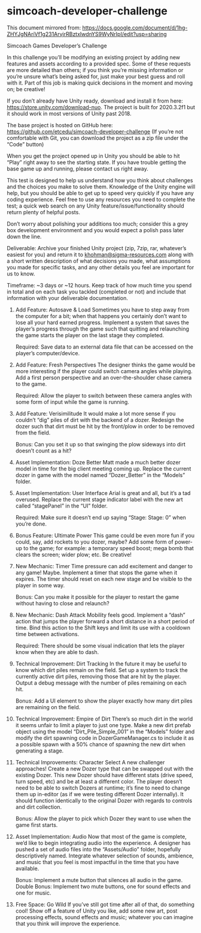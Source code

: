 # simcoach-developer-challenge

This document mirrored from: https://docs.google.com/document/d/1hg-ZHYJgNAriVf1g231ArvjrRBztxIwdnYS9WyNrIpI/edit?usp=sharing

Simcoach Games Developer’s Challenge

In this challenge you’ll be modifying an existing project by adding new features and assets according to a provided spec. Some of these requests are more detailed than others; if you think you’re missing information or you’re unsure what’s being asked for, just make your best guess and roll with it. Part of this job is making quick decisions in the moment and moving on; be creative!

If you don’t already have Unity ready, download and install it from here: https://store.unity.com/download-nuo. The project is built for 2020.3.2f1 but it should work in most versions of Unity past 2018.

The base project is hosted on GitHub here: https://github.com/etcedu/simcoach-developer-challenge
(If you’re not comfortable with Git, you can download the project as a zip file under the “Code” button)

When you get the project opened up in Unity you should be able to hit “Play” right away to see the starting state. If you have trouble getting the base game up and running, please contact us right away.

This test is designed to help us understand how you think about challenges and the choices you make to solve them. Knowledge of the Unity engine will help, but you should be able to get up to speed very quickly if you have any coding experience. Feel free to use any resources you need to complete the test; a quick web search on any Unity feature/issue/functionality should return plenty of helpful posts.

Don’t worry about polishing your additions too much; consider this a grey box development environment and you would expect a polish pass later down the line.

Deliverable: Archive your finished Unity project (zip, 7zip, rar, whatever’s easiest for you) and return it to 
khohman@sigma-resources.com along with a short written description of what decisions you made, what assumptions you made for specific tasks, and any other details you feel are important for us to know.

Timeframe: ~3 days or ~12 hours. Keep track of how much time you spend in total and on each task you tackled (completed or not) and include that information with your deliverable documentation.

1. Add Feature: Autosave & Load
Sometimes you have to step away from the computer for a bit; when that happens you certainly don’t want to lose all your hard earned progress. Implement a system that saves the player’s progress through the game such that quitting and relaunching the game starts the player on the last stage they completed.

	Required: Save data to an external data file that can be accessed on the player’s computer/device.

2. Add Feature: Fresh Perspectives
The designer thinks the game would be more interesting if the player could switch camera angles while playing. Add a first person perspective and an over-the-shoulder chase camera to the game.

	Required: Allow the player to switch between these camera angles with some form of input while the game is running.

3. Add Feature: Verisimilitude
It would make a lot more sense if you couldn’t “dig” piles of dirt with the backend of a dozer. Redesign the dozer such that dirt must be hit by the front/plow in order to be removed from the field.

	Bonus: Can you set it up so that swinging the plow sideways into dirt doesn’t count as a hit?

4. Asset Implementation: Doze Better
Matt made a much better dozer model in time for the big client meeting coming up. Replace the current dozer in game with the model named “Dozer_Better” in the “Models” folder.

5. Asset Implementation: User Interface
Arial is great and all, but it’s a tad overused. Replace the current stage indicator label with the new art called “stagePanel” in the “UI” folder.

	Required: Make sure it doesn’t end up saying “Stage: Stage: 0” when you’re done.
	
6. Bonus Feature: Ultimate Power
This game could be even more fun if you could, say, add rockets to you dozer, maybe? Add some form of power-up to the game; for example: a temporary speed boost; mega bomb that clears the screen; wider plow; etc. Be creative! 

7. New Mechanic: Timer
Time pressure can add excitement and danger to any game! Maybe. Implement a timer that stops the game when it expires. The timer should reset on each new stage and be visible to the player in some way.

	Bonus: Can you make it possible for the player to restart the game without having to close and relaunch?

8. New Mechanic: Dash Attack
Mobility feels good. Implement a “dash” action that jumps the player forward a short distance in a short period of time. Bind this action to the Shift keys and limit its use with a cooldown time between activations.

	Required: There should be some visual indication that lets the player know when they are able to dash.

9. Technical Improvement: Dirt Tracking
In the future it may be useful to know which dirt piles remain on the field. Set up a system to track the currently active dirt piles, removing those that are hit by the player. Output a debug message with the number of piles remaining on each hit.

	Bonus: Add a UI element to show the player exactly how many dirt piles are remaining on the field.

10. Technical Improvement: Empire of Dirt
There’s so much dirt in the world it seems unfair to limit a player to just one type. Make a new dirt prefab object using the model “Dirt_Pile_Simple_001” in the “Models” folder and modify the dirt spawning code in DozerGameManager.cs to include it as a possible spawn with a 50% chance of spawning the new dirt when generating a stage.

12. Technical Improvements: Character Select
A new challenger approaches! Create a new Dozer type that can be swapped out with the existing Dozer. This new Dozer should have different stats (drive speed, turn speed, etc) and be at least a different color. The player doesn’t need to be able to switch Dozers at runtime; it’s fine to need to change them up in-editor (as if we were testing different Dozer internally). It should function identically to the original Dozer with regards to controls and dirt collection.

	Bonus: Allow the player to pick which Dozer they want to use when the game first starts.
	
13. Asset Implementation: Audio
Now that most of the game is complete, we’d like to begin integrating audio into the experience. A designer has pushed a set of audio files into the “Assets/Audio” folder, hopefully descriptively named. Integrate whatever selection of sounds, ambience, and music that you feel is most impactful in the time that you have available. 

	Bonus: Implement a mute button that silences all audio in the game.
	Double Bonus: Implement two mute buttons, one for sound effects and one for music.

14. Free Space: Go Wild
If you’ve still got time after all of that, do something cool! Show off a feature of Unity you like, add some new art, post processing effects, sound effects and music; whatever you can imagine that you think will improve the experience.

